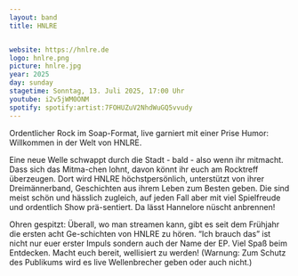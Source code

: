 ```yaml
---
layout: band
title: HNLRE


website: https://hnlre.de
logo: hnlre.png
picture: hnlre.jpg
year: 2025
day: sunday
stagetime: Sonntag, 13. Juli 2025, 17:00 Uhr
youtube: i2v5jWM0ONM
spotify: spotify:artist:7FOHUZuV2NhdWuGQ5vvudy
---
```


Ordentlicher Rock im Soap-Format, live garniert mit einer Prise Humor: Willkommen
in der Welt von HNLRE.

Eine neue Welle schwappt durch die Stadt - bald - also wenn ihr mitmacht. Dass
sich das Mitma-chen lohnt, davon könnt ihr euch am Rocktreff überzeugen. Dort
wird HNLRE höchstpersönlich, unterstützt von ihrer Dreimännerband, Geschichten
aus ihrem Leben zum Besten geben. Die sind meist schön und hässlich zugleich,
auf jeden Fall aber mit viel Spielfreude und ordentlich Show prä-sentiert. Da
lässt Hannelore nüscht anbrennen!

Ohren gespitzt: Überall, wo man streamen kann, gibt es seit dem Frühjahr die
ersten acht Ge-schichten von HNLRE zu hören. “Ich brauch das” ist nicht nur
euer erster Impuls sondern auch der Name der EP. Viel Spaß beim Entdecken.
Macht euch bereit, wellisiert zu werden!  (Warnung: Zum Schutz des Publikums
wird es live Wellenbrecher geben oder auch nicht.)
